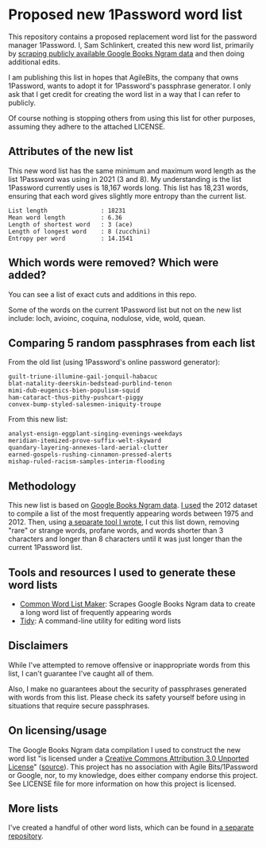 # Proposed new 1Password word list

This repository contains a proposed replacement word list for the password manager 1Password. I, Sam Schlinkert, created this new word list, primarily by [scraping publicly available Google Books Ngram data](https://github.com/sts10/common_word_list_maker) and then doing additional edits.

I am publishing this list in hopes that AgileBits, the company that owns 1Password, wants to adopt it for 1Password's passphrase generator. I only ask that I get credit for creating the word list in a way that I can refer to publicly.

Of course nothing is stopping others from using this list for other purposes, assuming they adhere to the attached LICENSE.

## Attributes of the new list

This new word list has the same minimum and maximum word length as the list 1Password was using in 2021 (3 and 8). My understanding is the list 1Password currently uses is 18,167 words long. This list has 18,231 words, ensuring that each word gives slightly more entropy than the current list. 

```
List length               : 18231
Mean word length          : 6.36
Length of shortest word   : 3 (ace)
Length of longest word    : 8 (zucchini)
Entropy per word          : 14.1541
```

## Which words were removed? Which were added?

You can see a list of exact cuts and additions in this repo.

Some of the words on the current 1Password list but not on the new list include: loch, avioinc, coquina, nodulose, vide, wold, quean.

## Comparing 5 random passphrases from each list

From the old list (using 1Password's online password generator):

```
guilt-triune-illumine-gail-jonquil-habacuc
blat-natality-deerskin-bedstead-purblind-tenon
mimi-dub-eugenics-bien-populism-squid
ham-cataract-thus-pithy-pushcart-piggy
convex-bump-styled-salesmen-iniquity-troupe
```

From this new list: 

```
analyst-ensign-eggplant-singing-evenings-weekdays
meridian-itemized-prove-suffix-welt-skyward
quandary-layering-annexes-lard-aerial-clutter
earned-gospels-rushing-cinnamon-pressed-alerts
mishap-ruled-racism-samples-interim-flooding
```

## Methodology

This new list is based on [Google Books Ngram data](https://storage.googleapis.com/books/ngrams/books/datasetsv3.html). [I used](https://github.com/sts10/common_word_list_maker) the 2012 dataset to compile a list of the most frequently appearing words between 1975 and 2012. Then, using [a separate tool I wrote](https://github.com/sts10/tidy), I cut this list down, removing "rare" or strange words, profane words, and words shorter than 3 characters and longer than 8 characters until it was just longer than the current 1Password list.

## Tools and resources I used to generate these word lists

- [Common Word List Maker](https://github.com/sts10/common_word_list_maker): Scrapes Google Books Ngram data to create a long word list of frequently appearing words
- [Tidy](https://github.com/sts10/tidy): A command-line utility for editing word lists

## Disclaimers

While I've attempted to remove offensive or inappropriate words from this list, I can't guarantee I've caught all of them. 

Also, I make no guarantees about the security of passphrases generated with words from this list. Please check its safety yourself before using in situations that require secure passphrases.

## On licensing/usage

The Google Books Ngram data compilation I used to construct the new word list "is licensed under a [Creative Commons Attribution 3.0 Unported License](http://creativecommons.org/licenses/by/3.0/)" ([source](https://storage.googleapis.com/books/ngrams/books/datasetsv3.html)). This project has no association with Agile Bits/1Password or Google, nor, to my knowledge, does either company endorse this project. See LICENSE file for more information on how this project is licensed.

## More lists

I've created a handful of other word lists, which can be found in [a separate repository](https://github.com/sts10/generated-wordlists).
